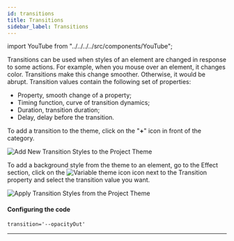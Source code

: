 ```yaml
---
id: transitions
title: Transitions
sidebar_label: Transitions
---
```


import YouTube from "../../../../src/components/YouTube";

<YouTube videoId="04BTGW2s-Tc" />

Transitions can be used when styles of an element are changed in response to some actions. For example, when you mouse over an element, it changes color. Transitions make this change smoother. Otherwise, it would be abrupt. Transition values contain the following set of properties:

-   Property, smooth change of a property;
-   Timing function, curve of transition dynamics;
-   Duration, transition duration;
-   Delay, delay before the transition.

To add a transition to the theme, click on the "**+**" icon in front of the category.

![Add New Transition Styles to the Project Theme](/scr/theme-panel-transitions-add.png)

To add a background style from the theme to an element, go to the Effect section, click on the ![Variable theme icon](/img/icon-theme-variable.svg) icon next to the Transition property and select the transition value you want.

![Apply Transition Styles from the Project Theme](/scr/theme-panel-transitions-apply.png)

#### Configuring the code

```
transition='--opacityOut'
```

---
